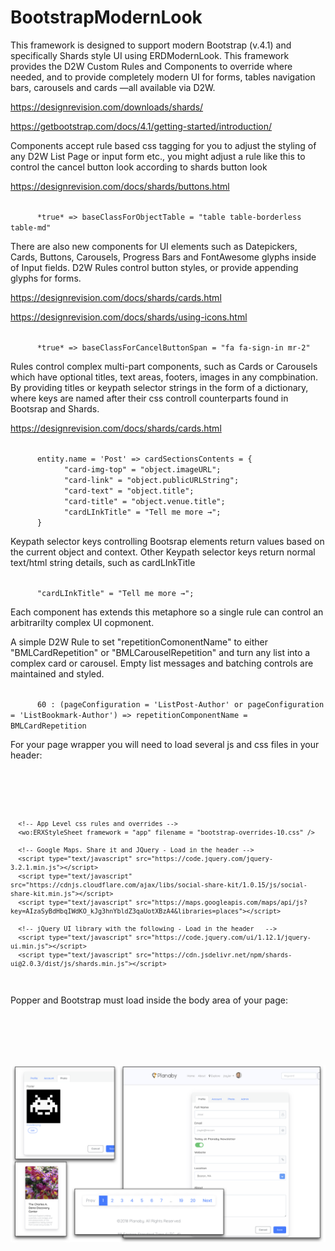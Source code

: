 # BootstrapModernLook

This framework is designed to support modern Bootstrap (v.4.1) and specifically Shards style UI using ERDModernLook. This framework provides the D2W Custom Rules and Components to override where needed, and to provide completely modern UI for forms, tables navigation bars, carousels and cards —all available via D2W.

https://designrevision.com/downloads/shards/

https://getbootstrap.com/docs/4.1/getting-started/introduction/

Components accept rule based css tagging for you to adjust the styling of any D2W List Page or input form etc., you might adjust a rule like this to control the cancel button look according to shards button look

https://designrevision.com/docs/shards/buttons.html

<code>
      *true* => baseClassForObjectTable = "table table-borderless table-md"
</code>


There are also new components for UI elements such as Datepickers, Cards, Buttons, Carousels, Progress Bars and FontAwesome glyphs inside of Input fields. D2W Rules control button styles, or provide appending glyphs for forms.

https://designrevision.com/docs/shards/cards.html

https://designrevision.com/docs/shards/using-icons.html

<code>
      *true* => baseClassForCancelButtonSpan = "fa fa-sign-in mr-2"
</code>


Rules control complex multi-part components, such as Cards or Carousels which have optional titles, text areas, footers, images in any compbination. By providing titles or keypath selector strings in the form of a dictionary, where keys are named after their css controll counterparts found in Bootsrap and Shards.

https://designrevision.com/docs/shards/cards.html

<code>
      entity.name = 'Post' => cardSectionsContents = {
            "card-img-top" = "object.imageURL"; 
            "card-link" = "object.publicURLString"; 
            "card-text" = "object.title"; 
            "card-title" = "object.venue.title"; 
            "cardLInkTitle" = "Tell me more &rarr;"; 
      }
</code>

      
Keypath selector keys controlling Bootsrap elements return values based on the current object and context. Other Keypath selector keys return normal text/html string details, such as cardLInkTitle

<code>
      "cardLInkTitle" = "Tell me more &rarr;"; 
</code>


Each component has extends this metaphore so a single rule can control an arbitrarilty complex UI copmonent.

A simple D2W Rule to set "repetitionComonentName" to either "BMLCardRepetition" or "BMLCarouselRepetition" and turn any list into a complex card or carousel. Empty list messages and batching controls are maintained and styled.

<code>
      60 : (pageConfiguration = 'ListPost-Author' or pageConfiguration = 'ListBookmark-Author') => repetitionComponentName = BMLCardRepetition
</code>


For your page wrapper you will need to load several js and css files in your header:

<code>
      <!-- Modern Look Overrides for Shards and Bootstrap -->
      <wo:ERXStyleSheet framework = "BootstrapModernLook" filename = "ermod-overrides.css" />
      
      <!-- App Level css rules and overrides -->
      <wo:ERXStyleSheet framework = "app" filename = "bootstrap-overrides-10.css" />
      
      <!-- Google Maps. Share it and JQuery - Load in the header -->
      <script type="text/javascript" src="https://code.jquery.com/jquery-3.2.1.min.js"></script>
      <script type="text/javascript" src="https://cdnjs.cloudflare.com/ajax/libs/social-share-kit/1.0.15/js/social-share-kit.min.js"></script>
      <script type="text/javascript" src="https://maps.googleapis.com/maps/api/js?key=AIzaSyBdHbqIWdKO_kJg3hnYbldZ3qaUotXBzA4&libraries=places"></script>

      <!-- jQuery UI library with the following - Load in the header   -->
      <script type="text/javascript" src="https://code.jquery.com/ui/1.12.1/jquery-ui.min.js"></script>
      <script type="text/javascript" src="https://cdn.jsdelivr.net/npm/shards-ui@2.0.3/dist/js/shards.min.js"></script>

</code>

Popper and Bootstrap must load inside the body area of your page:

<code>
      <!-- These JS files must load in the body  -->
      <script src="https://cdnjs.cloudflare.com/ajax/libs/popper.js/1.14.3/umd/popper.min.js" integrity="sha384-ZMP7rVo3mIykV+2+9J3UJ46jBk0WLaUAdn689aCwoqbBJiSnjAK/l8WvCWPIPm49" crossorigin="anonymous"></script>
      <script src="https://stackpath.bootstrapcdn.com/bootstrap/4.1.3/js/bootstrap.min.js" integrity="sha384-ChfqqxuZUCnJSK3+MXmPNIyE6ZbWh2IMqE241rYiqJxyMiZ6OW/JmZQ5stwEULTy" crossorigin="anonymous"></script>
</code>


![Screenshot](screenshot2.png)

